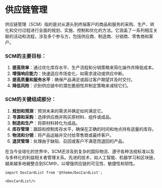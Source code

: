 # 供应链管理

供应链管理（SCM）指的是对从源头到终端客户的商品和服务的采购、生产、转化和交付过程进行全面的规划、实施、控制和优化的方法。它涵盖了一系列相互关联的活动和流程，涉及多个参与方，包括供应商、制造商、分销商、零售商和客户。

### SCM的主要目标：

1. **提高效率**：通过优化库存水平、生产流程和分销策略来简化操作并降低成本。
2. **增强响应能力**：快速适应市场变化，如需求波动或供应中断。
3. **提高质量和服务水平**：确保产品满足或超过客户期望并及时交付。
4. **降低风险**：识别供应链中的潜在脆弱性并制定策略来减轻它们。

### SCM的关键组成部分：

1. **规划和预测**：预测未来的需求并确定如何满足它。
2. **寻源和采购**：选择供应商并购买原材料、组件或成品。
3. **制造和生产**：将原材料转化为成品。
4. **库存管理**：跟踪和控制库存水平，确保在正确的时间和地点持有适量的库存。
5. **物流和分销**：将产品运输并交付给零售商或最终客户。
6. **退货管理**：处理由于缺陷、召回或客户不满意而退回的产品。

在当今全球化的世界中，SCM还涉及到复杂的国际物流、遵守各种法规标准以及与多样化的利益相关者管理关系。先进的技术，如人工智能、机器学习和区块链，越来越多地被整合到SCM中，以增强供应链的可见性、敏捷性和韧性。


```mdx-code-block
import DocCardList from '@theme/DocCardList';

<DocCardList/>
```
